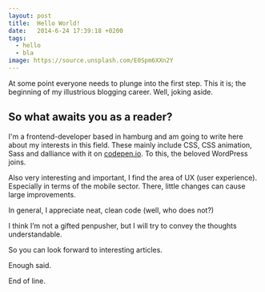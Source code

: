 ```yaml
---
layout: post
title:  Hello World!
date:   2014-6-24 17:39:18 +0200
tags:
  - hello
  - bla
image: https://source.unsplash.com/E0Spm6XXn2Y
---
```

At some point everyone needs to plunge into the first step. This it is; the beginning of my illustrious blogging career.
Well, joking aside.

## So what awaits you as a reader?

I'm a frontend-developer based in hamburg and am going to write here about my interests in this field. These mainly include CSS, CSS animation, Sass and dalliance with it on [codepen.io][codepen].
To this, the beloved WordPress joins.

Also very interesting and important, I find the area of ​​UX (user experience). Especially in terms of the mobile sector. There, little changes can cause large improvements.

In general, I appreciate neat, clean code (well, who does not?)

I think I’m not a gifted penpusher, but I will try to convey the thoughts understandable.

So you can look forward to interesting articles.

Enough said.

End of line.

[codepen]: http://codepen.io/schoenwaldnils/
